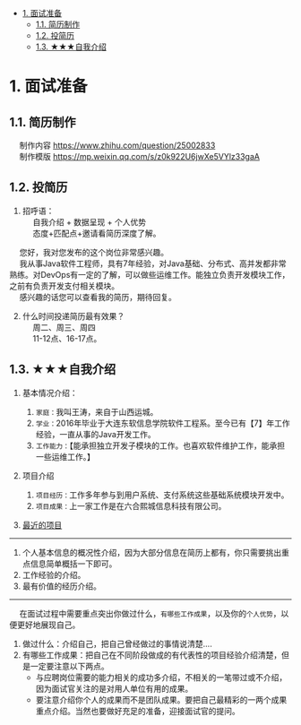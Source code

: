 <!-- TOC -->

- [1. 面试准备](#1-面试准备)
    - [1.1. 简历制作](#11-简历制作)
    - [1.2. 投简历](#12-投简历)
    - [1.3. ★★★自我介绍](#13-★★★自我介绍)

<!-- /TOC -->



# 1. 面试准备
## 1.1. 简历制作 
&emsp; 制作内容 https://www.zhihu.com/question/25002833  
&emsp; 制作模版 https://mp.weixin.qq.com/s/z0k922U6jwXe5VYlz33gaA

## 1.2. 投简历  
<!-- 
boss最全话术攻略
https://www.douyin.com/note/7184359647057382712
-->
1. 招呼语：  
&emsp; 自我介绍 + 数据呈现 + 个人优势   
&emsp; 态度+匹配点+邀请看简历深度了解。    

&emsp; 您好，我对您发布的这个岗位非常感兴趣。  
&emsp; 我从事Java软件工程师，具有7年经验，对Java基础、分布式、高并发都非常熟练。对DevOps有一定的了解，可以做些运维工作。能独立负责开发模块工作，之前有负责开发支付相关模块。    
&emsp; 感兴趣的话您可以查看我的简历，期待回复。  

2. 什么时间投递简历最有效果？  
&emsp; 周二、周三、周四  
&emsp; 11-12点、16-17点。  



## 1.3. ★★★自我介绍  
1. 基本情况介绍：  
    1. `家庭：`我叫王涛，来自于山西运城。
    2. `学业：`2016年毕业于大连东软信息学院软件工程系。至今已有【7】年工作经验，一直从事的Java开发工作。
    3. `工作能力：`【能承担独立开发子模块的工作。也喜欢软件维护工作，能承担一些运维工作。】  

2. 项目介绍  
    1. `项目经历：`工作多年参与到用户系统、支付系统这些基础系统模块开发中。 
    2. `项目成果：`上一家工作是在六合熙城信息科技有限公司。  

3. [最近的项目](/docs/recruit/project/RecentProjects.md)   


----------------  

1. 个人基本信息的概况性介绍，因为大部分信息在简历上都有，你只需要挑出重点信息简单概括一下即可。  
2. 工作经验的介绍。 
3. 最有价值的经历介绍。  

--------------
&emsp; 在面试过程中需要重点突出你做过什么，`有哪些工作成果`，以及你的`个人优势`，以便更好地展现自己。  
1. 做过什么：介绍自己，把自己曾经做过的事情说清楚....  
2. 有哪些工作成果：把自己在不同阶段做成的有代表性的项目经验介绍清楚，但是一定要注意以下两点。  
    * 与应聘岗位需要的能力相关的成功多介绍，不相关的一笔带过或不介绍，因为面试官关注的是对用人单位有用的成果。  
    * 要注意介绍你个人的成果而不是团队成果。要把自己最精彩的一两个成果重点介绍。当然也要做好充足的准备，迎接面试官的提问。  
    


